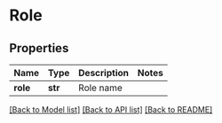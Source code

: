 # Role

## Properties
Name | Type | Description | Notes
------------ | ------------- | ------------- | -------------
**role** | **str** | Role name | 

[[Back to Model list]](../README.md#documentation-for-models) [[Back to API list]](../README.md#documentation-for-api-endpoints) [[Back to README]](../README.md)

